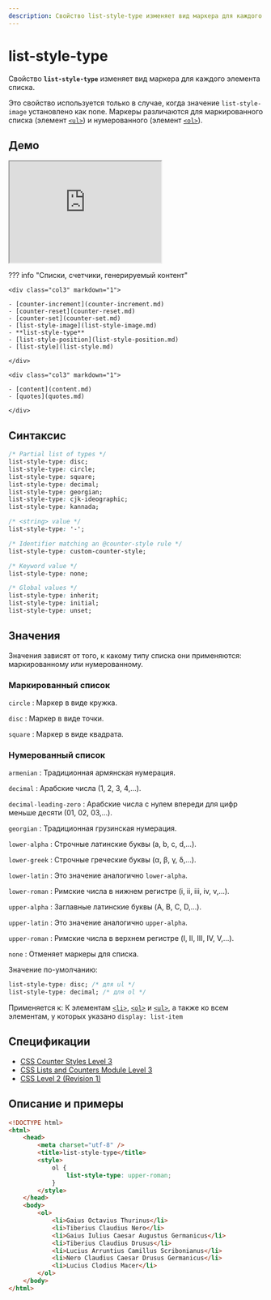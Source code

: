 ```yaml
---
description: Свойство list-style-type изменяет вид маркера для каждого элемента списка
---
```


# list-style-type

Свойство **`list-style-type`** изменяет вид маркера для каждого элемента списка.

Это свойство используется только в случае, когда значение `list-style-image` установлено как none. Маркеры различаются для маркированного списка (элемент [`<ul>`](../html/ul.md)) и нумерованного (элемент [`<ol>`](../html/ol.md)).

## Демо

<iframe class="interactive is-default-height" height="200" src="https://interactive-examples.mdn.mozilla.net/pages/css/list-style-type.html" title="MDN Web Docs Interactive Example" loading="lazy" data-readystate="complete"></iframe>

??? info "Списки, счетчики, генерируемый контент"

    <div class="col3" markdown="1">

    - [counter-increment](counter-increment.md)
    - [counter-reset](counter-reset.md)
    - [counter-set](counter-set.md)
    - [list-style-image](list-style-image.md)
    - **list-style-type**
    - [list-style-position](list-style-position.md)
    - [list-style](list-style.md)

    </div>

    <div class="col3" markdown="1">

    - [content](content.md)
    - [quotes](quotes.md)

    </div>

## Синтаксис

```css
/* Partial list of types */
list-style-type: disc;
list-style-type: circle;
list-style-type: square;
list-style-type: decimal;
list-style-type: georgian;
list-style-type: cjk-ideographic;
list-style-type: kannada;

/* <string> value */
list-style-type: '-';

/* Identifier matching an @counter-style rule */
list-style-type: custom-counter-style;

/* Keyword value */
list-style-type: none;

/* Global values */
list-style-type: inherit;
list-style-type: initial;
list-style-type: unset;
```

## Значения

Значения зависят от того, к какому типу списка они применяются: маркированному или нумерованному.

### Маркированный список

`circle` : Маркер в виде кружка.

`disc` : Маркер в виде точки.

`square` : Маркер в виде квадрата.

### Нумерованный список

`armenian` : Традиционная армянская нумерация.

`decimal` : Арабские числа (1, 2, 3, 4,...).

`decimal-leading-zero` : Арабские числа с нулем впереди для цифр меньше десяти (01, 02, 03,...).

`georgian` : Традиционная грузинская нумерация.

`lower-alpha` : Строчные латинские буквы (a, b, c, d,...).

`lower-greek` : Строчные греческие буквы (α, β, γ, δ,...).

`lower-latin` : Это значение аналогично `lower-alpha`.

`lower-roman` : Римские числа в нижнем регистре (i, ii, iii, iv, v,...).

`upper-alpha` : Заглавные латинские буквы (A, B, C, D,...).

`upper-latin` : Это значение аналогично `upper-alpha`.

`upper-roman` : Римские числа в верхнем регистре (I, II, III, IV, V,...).

`none` : Отменяет маркеры для списка.

Значение по-умолчанию:

```css
list-style-type: disc; /* для ul */
list-style-type: decimal; /* для ol */
```

Применяется к: К элементам [`<li>`](../html/li.md), [`<ol>`](../html/ol.md) и [`<ul>`](../html/ul.md), а также ко всем элементам, у которых указано `display: list-item`

## Спецификации

-   [CSS Counter Styles Level 3](http://dev.w3.org/csswg/css-counter-styles-3/#extending-css2)
-   [CSS Lists and Counters Module Level 3](http://dev.w3.org/csswg/css3-lists/#list-style-type)
-   [CSS Level 2 (Revision 1)](http://www.w3.org/TR/CSS2/generate.html#propdef-list-style-type)

## Описание и примеры

```html
<!DOCTYPE html>
<html>
    <head>
        <meta charset="utf-8" />
        <title>list-style-type</title>
        <style>
            ol {
                list-style-type: upper-roman;
            }
        </style>
    </head>
    <body>
        <ol>
            <li>Gaius Octavius Thurinus</li>
            <li>Tiberius Claudius Nero</li>
            <li>Gaius Iulius Caesar Augustus Germanicus</li>
            <li>Tiberius Claudius Drusus</li>
            <li>Lucius Arruntius Camillus Scribonianus</li>
            <li>Nero Claudius Caesar Drusus Germanicus</li>
            <li>Lucius Clodius Macer</li>
        </ol>
    </body>
</html>
```
